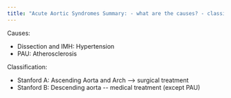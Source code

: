 ```yaml
---
title: "Acute Aortic Syndromes Summary: - what are the causes? - classification?"
---
```

Causes:
- Dissection and IMH: Hypertension
- PAU: Atherosclerosis

Classification:
- Stanford A: Ascending Aorta and Arch --&gt; surgical treatment
- Stanford B: Descending aorta -- medical treatment (except PAU)

